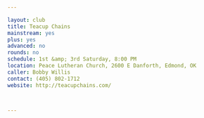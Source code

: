 ```yaml
---

layout: club
title: Teacup Chains
mainstream: yes
plus: yes
advanced: no
rounds: no
schedule: 1st &amp; 3rd Saturday, 8:00 PM
location: Peace Lutheran Church, 2600 E Danforth, Edmond, OK
caller: Bobby Willis
contact: (405) 802-1712
website: http://teacupchains.com/



---
```



